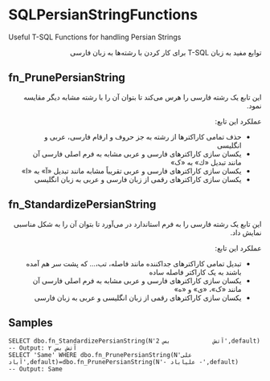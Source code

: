 # SQLPersianStringFunctions
Useful T-SQL Functions for handling Persian Strings
<p dir='rtl' align='right'>
توابع مفید به زبان T-SQL برای کار کردن با رشته‌ها به زبان فارسی
</p>

## fn_PrunePersianString
<p dir='rtl' align='right'>
  این تابع یک رشته فارسی را هرس می‌کند تا بتوان آن را با رشته مشابه دیگر مقایسه نمود.
</p>
<p dir='rtl' align='right'>
  عملکرد این تابع:
  <ul dir='rtl' align='right'>
    <li>حذف تمامی کاراکترها از رشته به جز حروف و ارقام فارسی، عربی و انگلیسی</li>
    <li>یکسان سازی کاراکترهای فارسی و عربی مشابه به فرم اصلی فارسی آن مانند تبدیل «ك» به «ک»</li>
    <li>یکسان سازی کاراکترهای فارسی و عربی تقریباً مشابه مانند تبدیل «آ» به «ا»</li>
    <li>یکسان سازی کاراکترهای رقمی از زبان فارسی و عربی به زبان انگلیسی</li>
  </ul>
</p>

## fn_StandardizePersianString
<p dir='rtl' align='right'>
این تابع یک رشته فارسی را به فرم استاندارد در می‌آورد تا بتوان آن را به شکل مناسبی نمایش داد.
</p>
<p dir='rtl' align='right'>
  عملکرد این تابع:
  <ul dir='rtl' align='right'>
    <li>تبدیل تمامی کاراکترهای جداکننده مانند فاصله، تب،... که پشت سر هم آمده باشند به یک کاراکتر فاصله ساده</li>
    <li>یکسان سازی کاراکترهای فارسی و عربی مشابه به فرم اصلی فارسی آن مانند «ک»، «ی» و «ه»</li>
    <li>یکسان سازی کاراکترهای رقمی از زبان انگلیسی و عربی به زبان فارسی</li>
  </ul>
</p>

## Samples
```
SELECT dbo.fn_StandardizePersianString(N'آتش            بس 2',default)
-- Output: آتش بس ۲
SELECT 'Same' WHERE dbo.fn_PrunePersianString(N'علی آباد',default)=dbo.fn_PrunePersianString(N'- علیاباد -',default)
-- Output: Same
```

